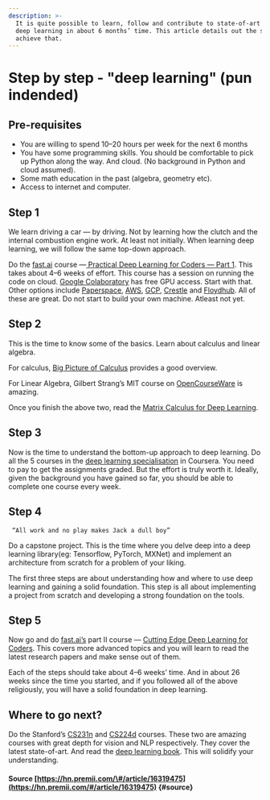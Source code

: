 ```yaml
---
description: >-
  It is quite possible to learn, follow and contribute to state-of-art work in
  deep learning in about 6 months’ time. This article details out the steps to
  achieve that.
---
```


# Step by step - "deep learning" \(pun indended\)

## **Pre-requisites**

* You are willing to spend 10–20 hours per week for the next 6 months
* You have some programming skills. You should be comfortable to pick up Python along the way. And cloud. \(No background in Python and cloud assumed\).
* Some math education in the past \(algebra, geometry etc\). 
* Access to internet and computer.

## **Step 1**

We learn driving a car — by driving. Not by learning how the clutch and the internal combustion engine work. At least not initially. When learning deep learning, we will follow the same top-down approach.

Do the [fast.ai](http://www.fast.ai/) course —[ Practical Deep Learning for Coders — Part 1](http://course.fast.ai/). This takes about 4–6 weeks of effort. This course has a session on running the code on cloud. [Google Colaboratory](https://colab.research.google.com/) has free GPU access. Start with that. Other options include [Paperspace](http://paperspace.com/), [AWS](https://aws.amazon.com/), [GCP](https://cloud.google.com/), [Crestle](https://www.crestle.com/) and [Floydhub](https://www.floydhub.com/). All of these are great. Do not start to build your own machine. Atleast not yet.

## S**tep 2**

This is the time to know some of the basics. Learn about calculus and linear algebra.

For calculus, [Big Picture of Calculus](https://ocw.mit.edu/resources/res-18-005-highlights-of-calculus-spring-2010/highlights_of_calculus/big-picture-of-calculus/) provides a good overview.

For Linear Algebra, Gilbert Strang’s MIT course on [OpenCourseWare](https://ocw.mit.edu/courses/mathematics/18-06-linear-algebra-spring-2010/) is amazing.

Once you finish the above two, read the [Matrix Calculus for Deep Learning](http://parrt.cs.usfca.edu/doc/matrix-calculus/index.html).

## **Step 3**

Now is the time to understand the bottom-up approach to deep learning. Do all the 5 courses in the [deep learning specialisation](https://www.coursera.org/specializations/deep-learning) in Coursera. You need to pay to get the assignments graded. But the effort is truly worth it. Ideally, given the background you have gained so far, you should be able to complete one course every week.

## **Step 4**

```text
 “All work and no play makes Jack a dull boy”
```

Do a capstone project. This is the time where you delve deep into a deep learning library\(eg: Tensorflow, PyTorch, MXNet\) and implement an architecture from scratch for a problem of your liking.

The first three steps are about understanding how and where to use deep learning and gaining a solid foundation. This step is all about implementing a project from scratch and developing a strong foundation on the tools.

## **Step 5**

Now go and do [fast.ai’s](http://www.fast.ai/) part II course — [Cutting Edge Deep Learning for Coders](http://course.fast.ai/part2.html). This covers more advanced topics and you will learn to read the latest research papers and make sense out of them.

Each of the steps should take about 4–6 weeks’ time. And in about 26 weeks since the time you started, and if you followed all of the above religiously, you will have a solid foundation in deep learning.

## **Where to go next?**

Do the Stanford’s [CS231n](http://cs231n.stanford.edu/) and [CS224d](http://cs224d.stanford.edu/) courses. These two are amazing courses with great depth for vision and NLP respectively. They cover the latest state-of-art. And read the [deep learning book](http://www.deeplearningbook.org/). This will solidify your understanding.

#### Source [https://hn.premii.com/\#/article/16319475](https://hn.premii.com/#/article/16319475) {#source}



